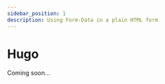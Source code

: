 ```yaml
---
sidebar_position: 1
description: Using Form-Data in a plain HTML form 
---
```


# Hugo

Coming soon...
